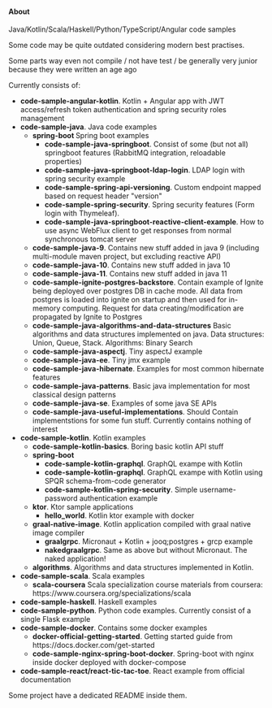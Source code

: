 <h4> About </h4>
<p> Java/Kotlin/Scala/Haskell/Python/TypeScript/Angular code samples </p>
<p> Some code may be quite outdated considering modern best practises. </p>
<p> Some parts way even not compile / not have test / be generally very junior because they were written an age ago</p>

<p> Currently consists of: </p>
<ul>
    <li><b>code-sample-angular-kotlin</b>. Kotlin + Angular app with JWT access/refresh token authentication and spring security roles management
    <li><b>code-sample-java</b>. Java code examples
        <ul>
            <li> <b> spring-boot </b> Spring boot examples
               <ul>
                  <li> <b> code-sample-java-springboot</b>. Consist of some (but not all) springboot features (RabbitMQ integration, reloadable properties)</li>
                  <li> <b>code-sample-java-springboot-ldap-login</b>. LDAP login with spring security example</li>
                  <li> <b> code-sample-spring-api-versioning</b>. Custom endpoint mapped based on request header "version" 
                  <li> <b> code-sample-spring-security</b>. Spring security features (Form login with Thymeleaf). </li>
                  <li> <b> code-sample-java-springboot-reactive-client-example</b>. How to use async WebFlux client to get responses from normal synchronous tomcat server</li>
               </ul>
            </li>
            <li> <b>code-sample-java-9</b>. Contains new stuff added in java 9 (including multi-module maven project, but excluding reactive API)</li>
            <li> <b>code-sample-java-10</b>. Contains new stuff added in java 10 </li>
            <li> <b>code-sample-java-11</b>. Contains new stuff added in java 11 </li>
            <li> <b>code-sample-ignite-postgres-backstore</b>. Contain example of Ignite being deployed over postgres DB 
            in cache mode. All data from postgres is loaded into ignite on startup and then used for in-memory computing. 
            Request for data creating/modification are propagated by Ignite to Postgres</li> 
            <li> <b> code-sample-java-algorithms-and-data-structures</b> Basic algorithms and data structures implemented on java. Data structures: Union, Queue, Stack. Algorithms: Binary Search </li>
            <li> <b> code-sample-java-aspectj</b>. Tiny aspectJ example</li>
            <li> <b> code-sample-java-ee</b>. Tiny jmx example </li>
            <li> <b> code-sample-java-hibernate</b>. Examples for most common hibernate features</li>
            <li> <b> code-sample-java-patterns</b>. Basic java implementation for most classical design patterns</li>
            <li> <b> code-sample-java-se</b>. Examples of some java SE APIs </li>
	    <li> <b> code-sample-java-useful-implementations</b>. Should Contain implementstions for some fun stuff. Currently contains nothing of interest </li>
         </ul>
    </li>
    <li><b>code-sample-kotlin</b>. Kotlin examples 
        <ul> 
            <li><b>code-sample-kotlin-basics</b>. Boring basic kotlin API stuff</li>
            <li><b>spring-boot</b>
                <ul>
                    <li><b>code-sample-kotlin-graphql</b>. GraphQL exampe with Kotlin </li>
                    <li><b>code-sample-kotlin-graphql</b>. GraphQL exampe with Kotlin using SPQR schema-from-code generator </li>
                    <li><b>code-sample-kotlin-spring-security</b>. Simple username-password authentication example </li>
                </ul>
            </li>
            <li><b>ktor</b>. Ktor sample applications
                <ul>
		    <li><b>hello_world</b>. Kotlin ktor example with docker</li>
                </ul>
            </li>
            <li><b>graal-native-image</b>. Kotlin application compiled with graal native image compiler
                <ul>
		    <li><b>graalgrpc</b>. Micronaut + Kotlin + jooq;postgres + grcp example </li>
                    <li><b>nakedgraalgrpc</b>. Same as above but without Micronaut. The naked application! </li>
                </ul>
            </li>
            <li><b>algorithms</b>. Algorithms and data structures implemented in Kotlin.</li> 
        </ul> 
    </li>
    <li><b>code-sample-scala</b>. Scala examples 
        <ul> 
            <li><b>scala-coursera</b> Scala specialization course materials from coursera: https://www.coursera.org/specializations/scala </li>
        </ul> 
    </li>
    <li><b> code-sample-haskell</b>. Haskell examples</li>
    <li><b>code-sample-python</b>. Python code examples. Currently consist of a single Flask example </li>
    <li><b>code-sample-docker</b>. Contains some docker examples
        <ul>
            <li><b>docker-official-getting-started</b>. Getting started guide from https://docs.docker.com/get-started</li>
            <li><b>code-sample-nginx-spring-boot-docker</b>. Spring-boot with nginx inside docker deployed with docker-compose
        </ul>
    </li>
    <li><b>code-sample-react/react-tic-tac-toe</b>. React example from official documentation </li>
</ul>

Some project have a dedicated README inside them.
